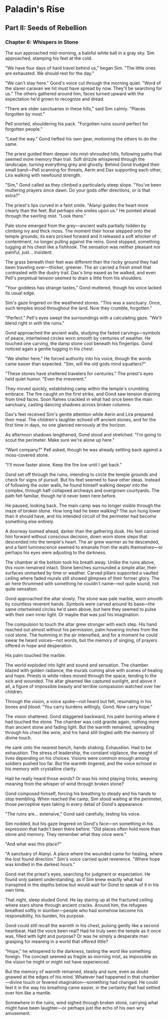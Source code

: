 # Paladin's Rise

## Part II: Seeds of Rebellion

### Chapter 6: Whispers in Stone

The sun approached mid-morning, a baleful white ball in a gray sky. Sim approached, stamping his feet at the cold.

"We have four days of hard travel behind us," began Sim. "The little ones are exhausted. We should rest for the day."

"We can't stay here." Gond's voice cut through the morning quiet. "Word of the slaver caravan we hit must have spread by now. They'll be searching for us." The others gathered around him, faces turned upward with the expectation he'd grown to recognize and dread.

"There are older sanctuaries in these hills," said Sim calmly. "Places forgotten by most."

Pell snorted, shouldering his pack. "Forgotten ruins sound perfect for forgotten people."

"Lead the way." Gond hefted his own gear, motioning the others to do the same.

The priest guided them deeper into mist-shrouded hills, following paths that seemed more memory than trail. Soft drizzle whispered through the landscape, turning everything grey and ghostly. Behind Gond trudged their small band—Pell scanning for threats, Aerin and Dax supporting each other, Lira walking with newfound strength.

"Sim," Gond called as they climbed a particularly steep slope. "You've been muttering prayers since dawn. Do your gods offer directions, or is that extra?"

The priest's lips curved in a faint smile. "Alanyi guides the heart more clearly than the feet. But perhaps she smiles upon us." He pointed ahead through the swirling mist. "Look there."

Pale stone emerged from the grey—ancient walls partially hidden by climbing ivy and thick moss. The moment their horse stepped onto the temple grounds, its ears pricked forward and it released a soft whicker of contentment, no longer pulling against the reins. Gond stopped, something tugging at his chest like a fishhook. The sensation was neither pleasant nor painful, just... insistent.

The grass beneath their feet was different than the rocky ground they had been traveling over—thicker, greener. The air carried a fresh smell that contrasted with the dustry trail. Dax's limp eased as he walked, and even Pell's perpetual tension seemed to drain a little from his shoulders.

"Your goddess has strange tastes," Gond muttered, though his voice lacked its usual edge.

Sim's gaze lingered on the weathered stones. "This was a sanctuary. Once, such temples stood throughout the land. Now they crumble, forgotten."

"Perfect." Pell's eyes swept the surroundings with a calculating gaze. "We'll blend right in with the ruins."

Gond approached the ancient walls, studying the faded carvings—symbols of peace, intertwined circles worn smooth by centuries of weather. He touched one carving, the damp stone cool beneath his fingertips. Gond noticed again a gentle tugging in his chest.

"We shelter here." He forced authority into his voice, though the words came easier than expected. "Sim, will the old gods mind squatters?"

"These stones have sheltered travelers for centuries." The priest's eyes held quiet humor. "Even the irreverent."

They moved quickly, establishing camp within the temple's crumbling embrace. The fire caught on the first strike, and Gond saw tension draining from tired faces. Soon flames crackled in what had once been the main sanctuary, casting dancing shadows across broken columns.

Dax's feet received Sim's gentle attention while Aerin and Lira prepared their meal. The children's laughter echoed off ancient stones, and for the first time in days, no one glanced nervously at the horizon.

As afternoon shadows lengthened, Gond stood and stretched. "I'm going to scout the perimeter. Make sure we're alone up here."

"Want company?" Pell asked, though he was already settling back against a moss-covered stone.

"I'll move faster alone. Keep the fire low until I get back."

Gond set off through the ruins, intending to circle the temple grounds and check for signs of pursuit. But his feet seemed to have other ideas. Instead of following the outer walls, he found himself walking deeper into the complex, through half-collapsed archways and overgrown courtyards. The path felt familiar, though he'd never been here before.

He paused, looking back. The main camp was no longer visible through the maze of broken stone. How long had he been walking? The sun hung lower than it should have, and his intended circuit of the perimeter had become something else entirely.

A doorway loomed ahead, darker than the gathering dusk. His feet carried him forward without conscious decision, down worn stone steps that descended into the temple's heart. The air grew warmer as he descended, and a faint luminescence seemed to emanate from the walls themselves—or perhaps his eyes were adjusting to the darkness.

The chamber at the bottom took his breath away. Unlike the ruins above, this room remained intact. Stone benches surrounded a simple altar, their surfaces unmarked by time or weather. Carved pillars supported a vaulted ceiling where faded murals still showed glimpses of their former glory. The air here thrummed with something he couldn't name—not quite sound, not quite sensation.

Gond approached the altar slowly. The stone was pale marble, worn smooth by countless reverent hands. Symbols were carved around its base—the same intertwined circles he'd seen above, but here they seemed to pulse with their own inner light. Or maybe that was just his imagination.

The compulsion to touch the altar grew stronger with each step. His hand reached out almost without his permission, palm hovering inches from the cool stone. The humming in the air intensified, and for a moment he could swear he heard voices—not words, but the memory of singing, of prayers offered in hope and desperation.

His palm touched the marble.

The world exploded into light and sound and sensation. The chamber blazed with golden radiance, the murals coming alive with scenes of healing and hope. Priests in white robes moved through the space, tending to the sick and wounded. The altar gleamed like captured sunlight, and above it all, a figure of impossible beauty and terrible compassion watched over her children.

Through the vision, a voice spoke—not heard but felt, resonating in his bones and blood: "You carry burdens willingly, Gond. Now carry hope."

The vision shattered. Gond staggered backward, his palm burning where it had touched the stone. The chamber was cold granite again, nothing more than ancient stone and fading light. But the warmth remained, spreading through his chest like wine, and his hand still tingled with the memory of divine touch.

He sank onto the nearest bench, hands shaking. Exhaustion. Had to be exhaustion. The stress of leadership, the constant vigilance, the weight of lives depending on his choices. Visions were common enough among soldiers pushed too far. But the warmth lingered, and the voice echoed in his memory with crystalline clarity.

Had he really heard those words? Or was his mind playing tricks, weaving meaning from the whisper of wind through broken stone?

Gond composed himself, forcing his breathing to steady and his hands to stop trembling. When reached the camp, Sim stood waiting at the perimeter, those perceptive eyes taking in every detail of Gond's appearance.

"The ruins are... extensive," Gond said carefully, testing his voice.

Sim nodded, but his gaze lingered on Gond's face—on something in his expression that hadn't been there before. "Old places often hold more than stone and memory. They remember what they once were."

"And what was this place?"

"A sanctuary of Alanyi. A place where the wounded came for healing, where the lost found direction." Sim's voice carried quiet reverence. "Where hope was kindled in the darkest hours."

Gond met the priest's eyes, searching for judgment or expectation. He found only patient understanding, as if Sim knew exactly what had transpired in the depths below but would wait for Gond to speak of it in his own time.

That night, sleep eluded Gond. He lay staring up at the fractured ceiling where stars shone through ancient cracks. Around him, the refugees breathed softly in slumber—people who had somehow become his responsibility, his burden, his purpose.

Gond could still recall the warmth in his chest, pulsing gently like a second heartbeat. Had the voice been real? Had he truly seen the temple as it once was, filled with light and purpose? Or was he simply a desperate man grasping for meaning in a world that offered little?

"Hope," he whispered to the darkness, tasting the word like something foreign. The concept seemed as fragile as morning mist, as impossible as the vision he might or might not have experienced.

But the memory of warmth remained, steady and sure, even as doubt gnawed at the edges of his mind. Whatever had happened in that chamber—divine touch or fevered imagination—something had changed. He could feel it in the way his breathing came easier, in the certainty that had settled over him like a mantle.

Somewhere in the ruins, wind sighed through broken stone, carrying what might have been laughter—or perhaps just the echo of his own wry amusement.
